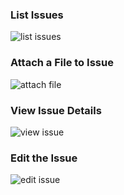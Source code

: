 ### List Issues
![list issues](https://cdn.rawgit.com/yogthos/memory-hole/eb85e2c2b9a04789f7653a683709ec5156726e4a/screenshots/issue-list.png)

### Attach a File to Issue
![attach file](https://cdn.rawgit.com/yogthos/memory-hole/eb85e2c2b9a04789f7653a683709ec5156726e4a/screenshots/attach-file.png)

### View Issue Details
![view issue](https://cdn.rawgit.com/yogthos/memory-hole/eb85e2c2b9a04789f7653a683709ec5156726e4a/screenshots/view-issue.png)

### Edit the Issue
![edit issue](https://cdn.rawgit.com/yogthos/memory-hole/eb85e2c2b9a04789f7653a683709ec5156726e4a/screenshots/edit-issue.png)
